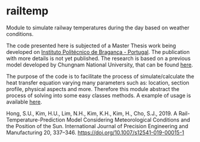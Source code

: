 # railtemp

Module to simulate railway temperatures during the day based on weather conditions. 

The code presented here is subjected of a Master Thesis work being developed on [Instituto Politécnico de Bragança - Portugal](http://portal3.ipb.pt/index.php/pt/). The publication with more details is not yet published. The research is based on a previous model developed by Chungnam National University, that can be found [here](https://doi.org/10.1007/s12541-019-00015-1).  

The purpose of the code is to facilitate the process of simulate/calculate the heat transfer equation varying many parameters such as: location, section profile, physical aspects and more. Therefore this module abstract the process of solving into some easy classes methods. A example of usage is available [here](example/example.ipynb).

Hong, S.U., Kim, H.U., Lim, N.H., Kim, K.H., Kim, H., Cho, S.J., 2019. A Rail-Temperature-Prediction Model Considering Meteorological Conditions and the Position of the Sun. International Journal of Precision Engineering and Manufacturing 20, 337–346. https://doi.org/10.1007/s12541-019-00015-1
